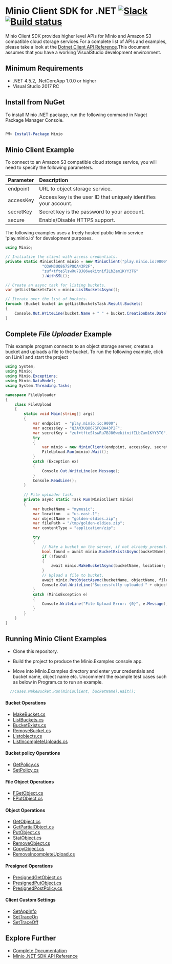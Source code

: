 # Minio Client SDK for .NET  [![Slack](https://slack.minio.io/slack?type=svg)](https://slack.minio.io) [![Build status](https://ci.appveyor.com/api/projects/status/tvdpoypdmbuwg0me/branch/master?svg=true)](https://ci.appveyor.com/project/Harshavardhana/minio-dotnet/branch/master)
 
Minio Client SDK provides higher level APIs for Minio and Amazon S3 compatible cloud storage services.For a complete list of APIs and examples, please take a look at the [Dotnet Client API Reference](https://docs.minio.io/docs/dotnet-client-api-reference).This document assumes that you have a working VisualStudio development environment.  

## Minimum Requirements
 * .NET 4.5.2, .NetCoreApp 1.0.0  or higher
 * Visual Studio 2017 RC 
  
## Install from NuGet

To install Minio .NET package, run the following command in Nuget Package Manager Console.
```powershell

PM> Install-Package Minio
```

## Minio Client Example
To connect to an Amazon S3 compatible cloud storage service, you will need to specify the following parameters.

| Parameter  | Description| 
| :---         |     :---     |
| endpoint   | URL to object storage service.   | 
| accessKey | Access key is the user ID that uniquely identifies your account. |   
| secretKey | Secret key is the password to your account. |
| secure | Enable/Disable HTTPS support. |

The following examples uses a freely hosted public Minio service 'play.minio.io' for development purposes.

```cs
using Minio;

// Initialize the client with access credentials.
private static MinioClient minio = new MinioClient("play.minio.io:9000",
                "Q3AM3UQ867SPQQA43P2F",
                "zuf+tfteSlswRu7BJ86wekitnifILbZam1KYY3TG"
                ).WithSSL();

// Create an async task for listing buckets.
var getListBucketsTask = minio.ListBucketsAsync();

// Iterate over the list of buckets.
foreach (Bucket bucket in getListBucketsTask.Result.Buckets)          
{                
    Console.Out.WriteLine(bucket.Name + " " + bucket.CreationDate.DateTime);
}

```
## Complete _File Uploader_ Example

This example program connects to an object storage server, creates a bucket and uploads a file to the bucket.
To run the following example, click on [Link] and start the project
```cs
using System;
using Minio;
using Minio.Exceptions;
using Minio.DataModel;
using System.Threading.Tasks;

namespace FileUploader
{
    class FileUpload
    {
        static void Main(string[] args)
        {
            var endpoint  = "play.minio.io:9000";
            var accessKey = "Q3AM3UQ867SPQQA43P2F";
            var secretKey = "zuf+tfteSlswRu7BJ86wekitnifILbZam1KYY3TG";
            try
            { 
                var minio = new MinioClient(endpoint, accessKey, secretKey).WithSSL();
                FileUpload.Run(minio).Wait();
            }
            catch (Exception ex)
            {
                Console.Out.WriteLine(ex.Message);
            }
            Console.ReadLine();
        }
        
        // File uploader task.
        private async static Task Run(MinioClient minio)
        {
            var bucketName = "mymusic";
            var location   = "us-east-1";
            var objectName = "golden-oldies.zip";
            var filePath = "/tmp/golden-oldies.zip";
            var contentType = "application/zip";

            try
            {
                // Make a bucket on the server, if not already present.
                bool found = await minio.BucketExistsAsync(bucketName);
                if (!found)
                {
                    await minio.MakeBucketAsync(bucketName, location);
                }
                // Upload a file to bucket.
                await minio.PutObjectAsync(bucketName, objectName, filePath, contentType);  
                Console.Out.WriteLine("Successfully uploaded " + objectName );
            }
            catch (MinioException e)
            {
                Console.WriteLine("File Upload Error: {0}", e.Message);
            }
        }
    }
}
```

## Running Minio Client Examples
* Clone this repository.

* Build the project to produce the Minio.Examples console app.

* Move into Minio.Examples directory and enter your credentials and bucket name, object name etc.
  Uncomment the example test cases such as below in Program.cs to run an example.
```cs
  //Cases.MakeBucket.Run(minioClient, bucketName).Wait();
```
#### Bucket Operations

* [MakeBucket.cs](./Minio.Examples/Cases/MakeBucket.cs)
* [ListBuckets.cs](./Minio.Examples/Cases/ListBuckets.cs)
* [BucketExists.cs](./Minio.Examples/Cases/BucketExists.cs)
* [RemoveBucket.cs](./Minio.Examples/Cases/RemoveBucket.cs)
* [Listobjects.cs](./Minio.Examples/Cases/Listobjects.cs)
* [ListIncompleteUploads.cs](./Minio.Examples/Cases/ListIncompleteUploads.cs)

#### Bucket policy Operations
* [GetPolicy.cs](./Minio.Examples/Cases/GetPolicy.cs)
* [SetPolicy.cs](./Minio.Examples/Cases/SetPolicy.cs)

#### File Object Operations
* [FGetObject.cs](./Minio.Examples/Cases/FGetObject.cs)
* [FPutObject.cs](./Minio.Examples/Cases/FPutObject.cs)

#### Object Operations
* [GetObject.cs](./Minio.Examples/Cases/GetObject.cs)
* [GetPartialObject.cs](./Minio.Examples/Cases/GetPartialObject.cs)
* [PutObject.cs](./Minio.Examples/Cases/PutObject.cs)
* [StatObject.cs](./Minio.Examples/Cases/StatObject.cs)
* [RemoveObject.cs](./Minio.Examples/Cases/RemoveObject.cs)
* [CopyObject.cs](./Minio.Examples/Cases/CopyObject.cs)
* [RemoveIncompleteUpload.cs](./Minio.Examples/Cases/RemoveIncompleteUpload.cs)

#### Presigned Operations
* [PresignedGetObject.cs](./Minio.Examples/Cases/PresignedGetObject.cs)
* [PresignedPutObject.cs](./Minio.Examples/Cases/PresignedPutObject.cs)
* [PresignedPostPolicy.cs](./Minio.Examples/Cases/PresignedPostPolicy.cs)

#### Client Custom Settings
* [SetAppInfo](./Minio.Examples/Program.cs)
* [SetTraceOn](./Minio.Examples/Program.cs)
* [SetTraceOff](./Minio.Examples/Program.cs)

## Explore Further
* [Complete Documentation](https://docs.minio.io)
* [Minio .NET SDK API Reference](https://docs.minio.io/docs/dotnet-client-api-reference)